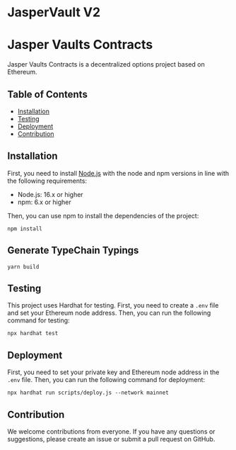 # JasperVault V2

# Jasper Vaults Contracts

Jasper Vaults Contracts is a decentralized options project based on Ethereum.

## Table of Contents

* [Installation](#installation)
* [Testing](#testing)
* [Deployment](#deployment)
* [Contribution](#contribution)

## Installation

First, you need to install [Node.js](https://nodejs.org/) with the node and npm versions in line with the following requirements:

* Node.js: 16.x or higher
* npm: 6.x or higher

Then, you can use npm to install the dependencies of the project:

```
npm install

```

## Generate TypeChain Typings

`yarn build`

## Testing

This project uses Hardhat for testing. First, you need to create a `.env` file and set your Ethereum node address. Then, you can run the following command for testing:

```
npx hardhat test

```

## Deployment

First, you need to set your private key and Ethereum node address in the `.env` file. Then, you can run the following command for deployment:

```
npx hardhat run scripts/deploy.js --network mainnet

```

## Contribution

We welcome contributions from everyone. If you have any questions or suggestions, please create an issue or submit a pull request on GitHub.
